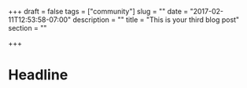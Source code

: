 +++
draft = false
tags = ["community"]
slug = ""
date = "2017-02-11T12:53:58-07:00"
description = ""
title = "This is your third blog post"
section = ""

+++

# Headline

